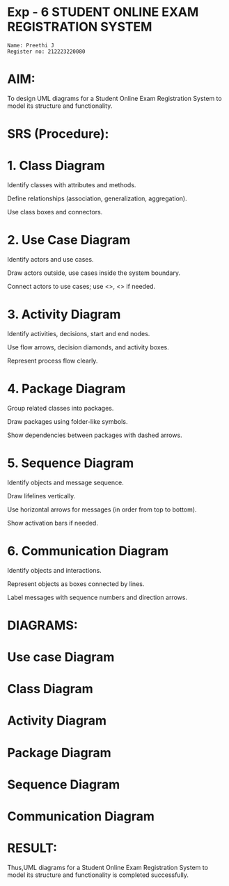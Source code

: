# Exp - 6 STUDENT ONLINE EXAM REGISTRATION SYSTEM

```
Name: Preethi J
Register no: 212223220080

```

# AIM:
To design UML diagrams for a Student Online Exam Registration System to model its structure and functionality.

# SRS (Procedure):
# 1. Class Diagram
Identify classes with attributes and methods.

Define relationships (association, generalization, aggregation).

Use class boxes and connectors.

# 2. Use Case Diagram
Identify actors and use cases.

Draw actors outside, use cases inside the system boundary.

Connect actors to use cases; use <<include>>, <<extend>> if needed.

# 3. Activity Diagram
Identify activities, decisions, start and end nodes.

Use flow arrows, decision diamonds, and activity boxes.

Represent process flow clearly.

# 4. Package Diagram
Group related classes into packages.

Draw packages using folder-like symbols.

Show dependencies between packages with dashed arrows.

# 5. Sequence Diagram
Identify objects and message sequence.

Draw lifelines vertically.

Use horizontal arrows for messages (in order from top to bottom).

Show activation bars if needed.

# 6. Communication Diagram
Identify objects and interactions.

Represent objects as boxes connected by lines.

Label messages with sequence numbers and direction arrows.




# DIAGRAMS:
# Use case Diagram
# Class Diagram
# Activity Diagram
# Package Diagram
# Sequence Diagram
# Communication Diagram

# RESULT:
Thus,UML diagrams for a Student Online Exam Registration System to model its structure and functionality is completed successfully.

